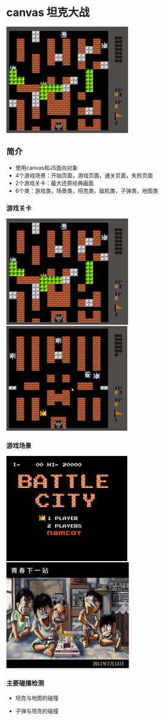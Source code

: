 # canvas 坦克大战
![](https://github.com/LKCCY/game/blob/master/images/13.png)
## 简介
+ 使用canvas和JS面向对象
+ 4个游戏场景：开始页面，游戏页面，通关页面，失败页面
+ 2个游戏关卡：最大还原经典画面
+ 6个类：游戏类，场景类，坦克类，敌机类，子弹类，地图类
### 游戏关卡
![](https://github.com/LKCCY/game/blob/master/images/13.png) ![](https://github.com/LKCCY/game/blob/master/images/12.png)
### 游戏场景
![](https://github.com/LKCCY/game/blob/master/images/11.png) ![](https://github.com/LKCCY/game/blob/master/images/14.png) 
### 主要碰撞检测
+ 坦克与地图的碰撞

+ 子弹与坦克的碰撞
